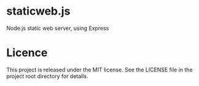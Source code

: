 staticweb.js
============

Node.js static web server, using Express

Licence
=======

This project is released under the MIT license.  See the LICENSE file in the project root directory for details.